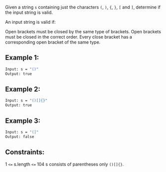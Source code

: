 Given a string `s` containing just the characters `(`, `)`, `{`, `}`, `[` and `]`, determine if the input string is valid.

An input string is valid if:

Open brackets must be closed by the same type of brackets.
Open brackets must be closed in the correct order.
Every close bracket has a corresponding open bracket of the same type.

## Example 1:

```bash
Input: s = "()"
Output: true
```

## Example 2:
```bash
Input: s = "()[]{}"
Output: true
```
## Example 3:

```bash
Input: s = "(]"
Output: false
```

## Constraints:

1 `<=` s.length `<=` 104
s consists of parentheses only `()[]{}`.
